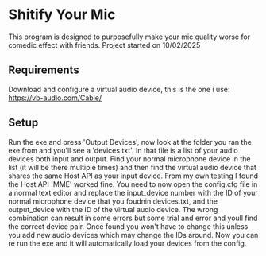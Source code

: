 # Shitify Your Mic

This program is designed to purposefully make your mic quality worse for comedic effect with friends.
Project started on 10/02/2025


## Requirements

Download and configure a virtual audio device, this is the one i use: https://vb-audio.com/Cable/

## Setup

Run the exe and press 'Output Devices', now look at the folder you ran the exe from and you'll see a 'devices.txt'. In that file is a list of your audio devices both input and output. Find your normal microphone device in the list (it will be there multiple times) and then find the virtual audio device that shares the same Host API as your input device. From my own testing I found the Host API 'MME' worked fine. You need to now open the config.cfg file in a normal text editor and replace the input_device number with the ID of your normal microphone device that you foudnin devices.txt, and the output_device with the ID of the virtual audio device. The wrong combination can result in some errors but some trial and error and youll find the correct device pair. Once found you won't have to change this unless you add new audio devices which may change the IDs around. Now you can re run the exe and it will automatically load your devices from the config.
